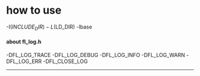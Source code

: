
# how to use

-I$(INCLUDE_DIR) -L$(LD_DIR) -lbase

#### about fl_log.h

-DFL_LOG_TRACE
-DFL_LOG_DEBUG
-DFL_LOG_INFO
-DFL_LOG_WARN
-DFL_LOG_ERR
-DFL_CLOSE_LOG

---



